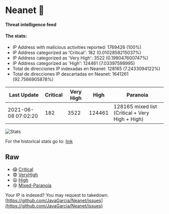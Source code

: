 # Neanet :hocho:
#### Threat intelligence feed
#### The stats:

- IP Address with malicious activities reported: 1769426 (100%)
- IP Address categorized as 'Critical':  182 (0.0102858215037%)
- IP Address categorized as 'Very High':  3522 (0.199047600747%)
- IP Address categorized as 'High':  124461 (7.03397598995)
- Total de direcciones IP indexadas en Neanet:  128165 (7.2433094122%)
- Total de direcciones IP descartadas en Neanet:  1641261 (92.7566905878%)

| Last Update | Critical | Very High | High | Paranoia |
| --- | --- | --- | --- | --- |
| 2021-06-08 07:02:20 | 182 | 3522 | 124461 | 128165 mixed list (Critical + Very High + High)|

![Stats](https://docs.google.com/spreadsheets/d/e/2PACX-1vSnaNMIXVabIpDJjufMlzH7poXnshF3mgd8Is1g9ytUEzVsP5my4Trn8f-xkoLLQ38xpL3HtmUexLo6/pubchart?oid=501124687&format=image)

For the historical stats go to: [link](/stats.csv)
## Raw
- :scream: [Critical](https://raw.githubusercontent.com/JavaGarcia/Neanet/master/blacklists/neanet_critical.txt)
- :fearful: [VeryHigh](https://raw.githubusercontent.com/JavaGarcia/Neanet/master/blacklists/neanet_veryHigh.txtt)
- :frowning: [High](https://raw.githubusercontent.com/JavaGarcia/Neanet/master/blacklists/neanet_high.txt)
- :dizzy_face: [Mixed-Paranoia](https://raw.githubusercontent.com/JavaGarcia/Neanet/master/blacklists/neanet_all.txt)


Your IP is indexed? You may request to takedown. [https://github.com/JavaGarcia/Neanet/issues](https://github.com/JavaGarcia/Neanet/issues)



















































































































































































































































































































































































































































































































































































































































































































































































































































































































































































































































































































































































































































































































































































































































































































































































































































































































































































































































































































































































































































































































































































































































































































































































































































































































































































































































































































































































































































































































































































































































































































































































































































































































































































































































































































































































































































































































































































































































































































































































































































































































































































































































































































































































































































































































































































































































































































































































































































































































































































































































































































































































































































































































































































































































































































































































































































































































































































































































































































































































































































































































































































































































































































































































































































































































































































































































































































































































































































































































































































































































































